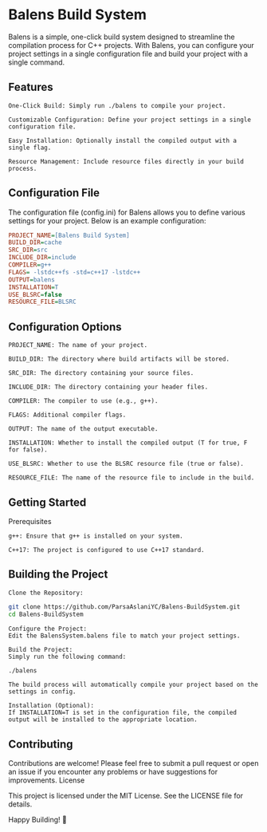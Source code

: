 # Balens Build System

Balens is a simple, one-click build system designed to streamline the compilation process for C++ projects. With Balens, you can configure your project settings in a single configuration file and build your project with a single command.
## Features

    One-Click Build: Simply run ./balens to compile your project.

    Customizable Configuration: Define your project settings in a single configuration file.

    Easy Installation: Optionally install the compiled output with a single flag.

    Resource Management: Include resource files directly in your build process.

## Configuration File

The configuration file (config.ini) for Balens allows you to define various settings for your project. Below is an example configuration:

``` ini
PROJECT_NAME=[Balens Build System]
BUILD_DIR=cache
SRC_DIR=src
INCLUDE_DIR=include
COMPILER=g++
FLAGS= -lstdc++fs -std=c++17 -lstdc++
OUTPUT=balens
INSTALLATION=T
USE_BLSRC=false
RESOURCE_FILE=BLSRC
```

## Configuration Options

    PROJECT_NAME: The name of your project.

    BUILD_DIR: The directory where build artifacts will be stored.

    SRC_DIR: The directory containing your source files.

    INCLUDE_DIR: The directory containing your header files.

    COMPILER: The compiler to use (e.g., g++).

    FLAGS: Additional compiler flags.

    OUTPUT: The name of the output executable.

    INSTALLATION: Whether to install the compiled output (T for true, F for false).

    USE_BLSRC: Whether to use the BLSRC resource file (true or false).

    RESOURCE_FILE: The name of the resource file to include in the build.

## Getting Started
Prerequisites

    g++: Ensure that g++ is installed on your system.

    C++17: The project is configured to use C++17 standard.

## Building the Project

    Clone the Repository:    

``` bash
git clone https://github.com/ParsaAslaniYC/Balens-BuildSystem.git
cd Balens-BuildSystem
```
    Configure the Project:
    Edit the BalensSystem.balens file to match your project settings.

    Build the Project:
    Simply run the following command:

``` bash
./balens
```

    The build process will automatically compile your project based on the settings in config.

    Installation (Optional):
    If INSTALLATION=T is set in the configuration file, the compiled output will be installed to the appropriate location.

## Contributing

Contributions are welcome! Please feel free to submit a pull request or open an issue if you encounter any problems or have suggestions for improvements.
License

This project is licensed under the MIT License. See the LICENSE file for details.

Happy Building! 🚀
